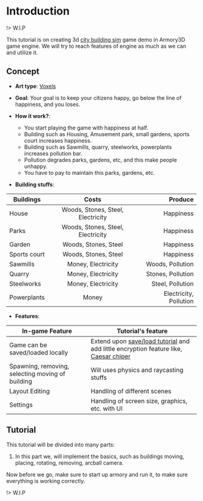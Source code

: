 # Introduction
!> W.I.P

This tutorial is on creating 3d [city building sim](https://en.wikipedia.org/wiki/City-building_game) game demo in Armory3D game engine.
We will try to reach features of engine as much as we can and utilize it.

## Concept

* **Art type**: [Voxels](https://duckduckgo.com/?q=voxel+art&t=ffab&atb=v164-1&iax=images&ia=images)

* **Goal**: Your goal is to keep your citizens happy, go below the line of happiness, and you loses.

* **How it work?**:
    * You start playing the game with happiness at half.
    * Building such as Housing, Amusement park, small gardens, sports court increases happiness.
    * Building such as Sawmills, quarry, steelworks, powerplants increases pollution bar.
    * Pollution degrades parks, gardens, etc, and this make people unhappy.
    * You have to pay to maintain this parks, gardens, etc.

* **Building stuffs**:

| Buildings    | Costs                             | Produce                |
| ------------ | :-------------------------------: | ---------------------: |
| House        | Woods, Stones, Steel, Electricity | Happiness              |
| Parks        | Woods, Stones, Steel, Electricity | Happiness              |
| Garden       | Woods, Stones, Steel              | Happiness              |
| Sports court | Woods, Stones, Steel              | Happiness              |
| Sawmills     | Money, Electricity                | Woods, Pollution       |
| Quarry       | Money, Electricity                | Stones, Pollution      |
| Steelworks   | Money, Electricity                | Steel, Pollution       |
| Powerplants  | Money                             | Electricity, Pollution |

* **Features**:

| In-game Feature                                  | Tutorial's feature                             |
| ------------------------------------------------ | ---------------------------------------------- |
| Game can be saved/loaded locally                 | Extend upon [save/load tutorial](docs/Save_Load_Mechanism/Save_Load_Mechanism.md) and add little encryption feature like, [Caesar chiper](https://en.wikipedia.org/wiki/Caesar_cipher)|
| Spawning, removing, selecting moving of building | Will uses physics and raycasting stuffs        |
| Layout Editing                                   | Handling of different scenes                   |
| Settings                                         | Handling of screen size, graphics, etc. with UI|

## Tutorial
This tutorial will be divided into many parts:
1. In this part we, will implement the basics, such as buildings moving, placing, rotating, removing, arcball camera.

Now before we go, make sure to start up armory and run it, to make sure everything is working correctly.

!> W.I.P